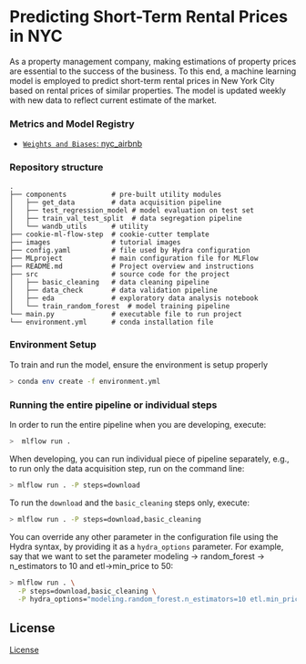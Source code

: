 # Predicting Short-Term Rental Prices in NYC
As a property management company, making estimations of property prices are essential to the success of the business. To this end, a machine learning model is employed to predict short-term rental prices in New York City based on rental prices of similar properties. The model is updated weekly with new data to reflect current estimate of the market.   

### Metrics and Model Registry
- [`Weights and Biases`: nyc_airbnb](https://wandb.ai/jhonsen/nyc_airbnb/overview?workspace=user-jhonsen)

### Repository structure
```
.
├── components           # pre-built utility modules 
│   ├── get_data         # data acquisition pipeline
│   ├── test_regression_model # model evaluation on test set
│   ├── train_val_test_split  # data segregation pipeline
│   └── wandb_utils      # utility
├── cookie-ml-flow-step  # cookie-cutter template
├── images               # tutorial images
├── config.yaml          # file used by Hydra configuration
├── MLproject            # main configuration file for MLFlow
├── README.md            # Project overview and instructions
├── src                  # source code for the project
│   ├── basic_cleaning   # data cleaning pipeline
│   ├── data_check       # data validation pipeline
│   ├── eda              # exploratory data analysis notebook
│   └── train_random_forest  # model training pipeline
└── main.py              # executable file to run project
└── environment.yml      # conda installation file

```

### Environment Setup
To train and run the model, ensure the environment is setup properly

```bash
> conda env create -f environment.yml
```



### Running the entire pipeline or individual steps
In order to run the entire pipeline when you are developing, execute:
```bash
>  mlflow run .
```
When developing, you can run individual piece of pipeline separately, e.g., to run only
the data acquisition step, run on the command line:

```bash
> mlflow run . -P steps=download
```
To run the ``download`` and the ``basic_cleaning`` steps only, execute:  
```bash
> mlflow run . -P steps=download,basic_cleaning
```

You can override any other parameter in the configuration file using the Hydra syntax, by
providing it as a ``hydra_options`` parameter. For example, say that we want to set the parameter
modeling -> random_forest -> n_estimators to 10 and etl->min_price to 50:

```bash
> mlflow run . \
  -P steps=download,basic_cleaning \
  -P hydra_options="modeling.random_forest.n_estimators=10 etl.min_price=50"
```


## License

[License](LICENSE.txt)
